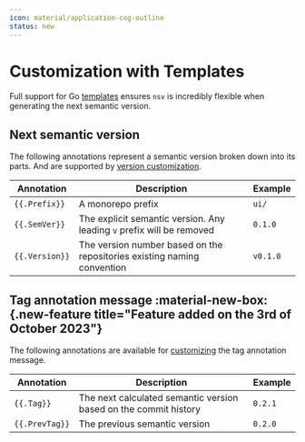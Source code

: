 ```yaml
---
icon: material/application-cog-outline
status: new
---
```


# Customization with Templates

Full support for Go [templates](https://pkg.go.dev/text/template) ensures `nsv` is incredibly flexible when generating the next semantic version.

## Next semantic version

The following annotations represent a semantic version broken down into its parts. And are supported by [version customization](../next-version.md#version-template-customization).

| Annotation     | Description                                                             | Example  |
| -------------- | ----------------------------------------------------------------------- | -------- |
| `{{.Prefix}}`  | A monorepo prefix                                                       | `ui/`    |
| `{{.SemVer}}`  | The explicit semantic version. Any leading `v` prefix will be removed   | `0.1.0`  |
| `{{.Version}}` | The version number based on the repositories existing naming convention | `v0.1.0` |

## Tag annotation message :material-new-box:{.new-feature title="Feature added on the 3rd of October 2023"}

The following annotations are available for [customizing](../tag-version.md#using-a-custom-tag-message) the tag annotation message.

| Annotation     | Description                                                      | Example |
| -------------- | ---------------------------------------------------------------- | ------- |
| `{{.Tag}}`     | The next calculated semantic version based on the commit history | `0.2.1` |
| `{{.PrevTag}}` | The previous semantic version                                    | `0.2.0` |
